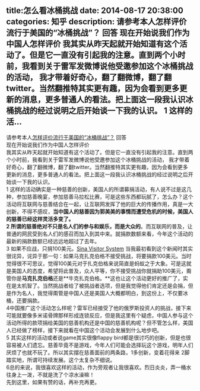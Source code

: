 title:怎么看冰桶挑战
date: 2014-08-17   20:38:00 
categories: 知乎 
 description: 请参考本人怎样评价流行于美国的“冰桶挑战”？ 回答 现在开始说我们作为中国人怎样评价 我其实从昨天起就开始知道有这个活动了。但是它一直没有引起我的注意。直到两个小时前，我看到关于雷军发微博说他受邀参加这个冰桶挑战的活动， 我才带着好奇心，翻了翻微博，翻了翻twitter。当然翻推特其实更有趣，因为会看到更多更新的消息，更多普通人的看法。把上面这一段我认识冰桶挑战的经过说明之后开始谈一下我的认识。 1 这样的活…
  --- 
 请参考本人[怎样评价流行于美国的“冰桶挑战”？](http://www.zhihu.com/question/24882529/answer/29320861) 回答  
现在开始说我们作为中国人怎样评价  
我其实从昨天起就开始知道有这个活动了。但是它一直没有引起我的注意。直到两个小时前，我看到关于雷军发微博说他受邀参加这个冰桶挑战的活动， 我才带着好奇心，翻了翻微博，翻了翻twitter。当然翻推特其实更有趣，因为会看到更多更新的消息，更多普通人的看法。把上面这一段我认识冰桶挑战的经过说明之后开始谈一下我的认识。  
1 这样的活动确实是一种慈善的创新，美国人的所谓募捐活动，有人说不过是这几种，参加慈善晚宴，参加慈善马拉松比赛，可是这些东西都玩腻了，怎么办？这个活动将互联网与慈善结合在一起，让互联网发挥了他的巨大的传播作用，真是一大创新，不得不感叹，**当中国人的慈善因为郭美美的事情而遭受危机的时候，美国人的慈善已经这样灵活多变了。**  
**2 所谓的慈善绝对不只是名人们的参与和娱乐，而是大众的**。而互联网的普及，让普通的网民受到名人们的感召而加入到其中来。就捐款数额来看，今年这个活动的最新的捐款数额已经远远地超过了去年。  
3 如果不应战，只捐100美元。[Sina Visitor System](https://link.zhihu.com/?target=http%3A//weibo.com/1671682487/BiJB5gtWf%3Fref%3Dhome) 当我最初看到这个新闻时其实很诧异，诧异于那一句：如果马克扎克伯格不接受挑战，将要捐款100美元。当时觉得很不可思议，觉得100美元对于扎克伯格来说简直是蚂蚁之于大象。可是这就是美国人的态度，希望将此普及，众人平等，你不接受挑战你就捐助100美元，甭管你是**马克扎克伯格**还是**牛克扎克伯格。**这也让这个活动更好的推广了，实在是太机智了。当然挑战者给了被挑战者选项，但是我觉得他们肯定还是会捐，但是作为名人，我觉得甭管是中国人还是美国人大概都明白，到这份上，不仅要冰桶，还要捐款。  
4中国推广这个活动怎么样呢？雷军已经接受了他的俄罗斯投资人的挑战，接下来可能就要像多米诺骨牌那样形成连锁反应，但是我这里有个疑虑，中国人参与这个活动所得的款项捐给美国的慈善机构还是中国的慈善机构呢？但不管怎么样，美国人已经做了榜样，接下来就看在中国这个活动会发展到什么地步吧。  
5 其实这样的活动或者说game其实很像flappy bird都是很讨巧的创新，但是也很容易被人们遗忘。慈善毕竟不是游戏，今年人们可能会选择玩这个游戏，明年人们厌烦了也就不玩了。所以其实摆在慈善面前的两条路，1多创新，变着花得来 2脚踏实地，所谓可持续发展。这个太复杂不细说。  
6总的来说，我很喜欢这样的活动，作为旁观者让我很喜欢。烈日炎炎，弄一桶水往身上一泼，不就是洗了个凉水澡嘛！  
先到这里，如果有赞的话，再补充再更。